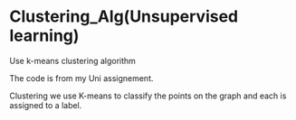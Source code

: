 # Clustering_Alg(Unsupervised learning)
Use k-means clustering algorithm 

The code is from my Uni assignement. 

Clustering we use K-means to classify the points on the graph and each is assigned to a label. 


